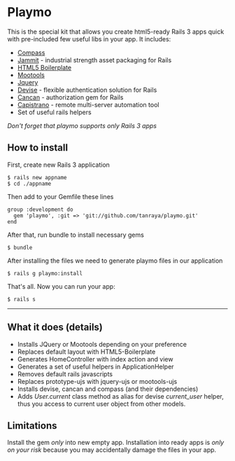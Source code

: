 # Playmo
This is the special kit that allows you create html5-ready Rails 3 apps quick with pre-included few useful libs in your app.
It includes:

* [Compass](http://compass-style.org/)
* [Jammit](https://github.com/documentcloud/jammit) - industrial strength asset packaging for Rails
* [HTML5 Boilerplate](http://html5boilerplate.com/)
* [Mootools](http://mootools.net)
* [Jquery](http://jquery.com)
* [Devise](https://github.com/plataformatec/devise) - flexible authentication solution for Rails
* [Cancan](https://github.com/ryanb/cancan) - authorization gem for Rails
* [Capistrano](https://github.com/capistrano/capistrano) - remote multi-server automation tool
* Set of useful rails helpers

*Don't forget that playmo supports only Rails 3 apps*

## How to install
First, create new Rails 3 application

    $ rails new appname
    $ cd ./appname

Then add to your Gemfile these lines

    group :development do
      gem 'playmo', :git => 'git://github.com/tanraya/playmo.git'
    end

After that, run bundle to install necessary gems

    $ bundle

After installing the files we need to generate playmo files in our application

    $ rails g playmo:install

That's all. Now you can run your app:

    $ rails s

***

## What it does (details)

* Installs JQuery or Mootools depending on your preference
* Replaces default layout with HTML5-Boilerplate
* Generates HomeController with index action and view
* Generates a set of useful helpers in ApplicationHelper
* Removes default rails javascripts
* Replaces prototype-ujs with jquery-ujs or mootools-ujs
* Installs devise, cancan and compass (and their dependencies)
* Adds _User.current_ class method as alias for devise _current_user_ helper, thus you access to current user object from other models.

## Limitations
Install the gem *only* into new empty app. Installation into ready apps is *only on your risk* because you may accidentally damage the files in your app.
